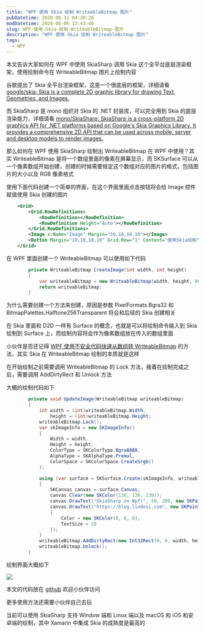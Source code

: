 ```yaml
---
title: "WPF 使用 Skia 绘制 WriteableBitmap 图片"
pubDatetime: 2020-08-31 04:30:28
modDatetime: 2024-08-06 12:43:40
slug: WPF-使用-Skia-绘制-WriteableBitmap-图片
description: "WPF 使用 Skia 绘制 WriteableBitmap 图片"
tags:
  - WPF
---
```





本文告诉大家如何在 WPF 中使用 SkiaSharp 调用 Skia 这个全平台底层渲染框架，使用绘制命令在 WriteableBitmap 图片上绘制内容

<!--more-->


<!-- CreateTime:2020/8/31 12:30:28 -->



谷歌提出了 Skia 全平台渲染框架，这是一个很底层的框架，详细请看 [google/skia: Skia is a complete 2D graphic library for drawing Text, Geometries, and Images.](https://github.com/google/skia)

而 SkiaSharp 是 mono 组织对 Skia 的 .NET 封装库，可以完全用到 Skia 的底层渲染能力，详细请看 [mono/SkiaSharp: SkiaSharp is a cross-platform 2D graphics API for .NET platforms based on Google's Skia Graphics Library. It provides a comprehensive 2D API that can be used across mobile, server and desktop models to render images.](https://github.com/mono/SkiaSharp/)

那么如何在 WPF 使用 SkiaSharp 绘制出 WriteableBitmap 在 WPF 中使用？其实 WriteableBitmap 是将一个数组里面的像素在屏幕显示，而 SKSurface 可以从一个像素数组开始创建，创建的时候需要规定这个数组对应的图片的格式，包括图片的大小以及 RGB 像素格式

使用下面代码创建一个简单的界面，在这个界面里面点击按钮将会给 Image 控件赋值使用 Skia 创建的图片

```xml
    <Grid>
        <Grid.RowDefinitions>
            <RowDefinition></RowDefinition>
            <RowDefinition Height="Auto"></RowDefinition>
        </Grid.RowDefinitions>
        <Image x:Name="Image" Margin="10,10,10,10"></Image>
        <Button Margin="10,10,10,10" Grid.Row="1" Content="使用Skia绘制" Click="Button_OnClick"></Button>
    </Grid>
```

在 WPF 里面创建一个 WriteableBitmap 可以使用如下代码

```csharp
        private WriteableBitmap CreateImage(int width, int height)
        {
            var writeableBitmap = new WriteableBitmap(width, height, 96, 96, PixelFormats.Bgra32, BitmapPalettes.Halftone256Transparent);
            return writeableBitmap;
        }
```

为什么需要创建一个方法来创建，原因是参数 PixelFormats.Bgra32 和 BitmapPalettes.Halftone256Transparent 将会和后续的 Skia 创建相关

在 Skia 里面和 D2D 一样有 Surface 的概念，也就是可以将绘制命令输入到 Skia 绘制到 Surface 上，而绘制内容将会作为像素数组放在传入的数组里面

小伙伴是否还记得 [WPF 使用不安全代码快速从数组转 WriteableBitmap](https://blog.lindexi.com/post/WPF-%E4%BD%BF%E7%94%A8%E4%B8%8D%E5%AE%89%E5%85%A8%E4%BB%A3%E7%A0%81%E5%BF%AB%E9%80%9F%E4%BB%8E%E6%95%B0%E7%BB%84%E8%BD%AC-WriteableBitmap.html) 的方法，其实 Skia 在 WriteableBitmap 绘制的本质就是这样

在开始绘制之前需要调用 WriteableBitmap 的 Lock 方法，接着在绘制完成之后，需要调用 AddDirtyRect 和 Unlock 方法

大概的绘制代码如下

```csharp
        private void UpdateImage(WriteableBitmap writeableBitmap)
        {
            int width = (int)writeableBitmap.Width,
                height = (int)writeableBitmap.Height;
            writeableBitmap.Lock();
            var skImageInfo = new SKImageInfo()
            {
                Width = width,
                Height = height,
                ColorType = SKColorType.Bgra8888,
                AlphaType = SKAlphaType.Premul,
                ColorSpace = SKColorSpace.CreateSrgb()
            };

            using (var surface = SKSurface.Create(skImageInfo, writeableBitmap.BackBuffer))
            {
                SKCanvas canvas = surface.Canvas;
                canvas.Clear(new SKColor(130, 130, 130));
                canvas.DrawText("SkiaSharp on Wpf!", 50, 200, new SKPaint() { Color = new SKColor(0, 0, 0), TextSize = 100 });
                canvas.DrawText("https://blog.lindexi.com", new SKPoint(50, 500), new SKPaint(new SKFont(SKTypeface.FromFamilyName("微软雅黑")))
                {
                    Color = new SKColor(0, 0, 0),
                    TextSize = 20
                });
            }
            writeableBitmap.AddDirtyRect(new Int32Rect(0, 0, width, height));
            writeableBitmap.Unlock();
        }
```

绘制界面大概如下

![](images/img-lindexi%2F20208301919281724.jpg)

本文的代码放在 [github](https://github.com/lindexi/lindexi_gd/tree/e414c652ae503d882ad13eb844e70f8bc787f287/ReewheaberekaiNayweelehe) 欢迎小伙伴访问

更多使用方法还需要小伙伴自己去玩

当前可以使用 SkiaSharp 支持 Window 端和 Linux 端以及 macOS 和 iOS 和安卓端的绘制，其中 Xamarin 中集成 Skia 的成熟度是最高的

